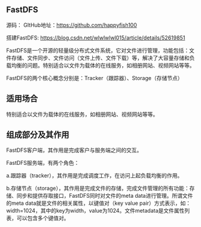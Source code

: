 FastDFS      
-
源码： GItHub地址：https://github.com/happyfish100    

搭建FastDFS: https://blog.csdn.net/wlwlwlwl015/article/details/52619851


FastDFS是一个开源的轻量级分布式文件系统，它对文件进行管理，功能包括：文件存储、文件同步、文件访问（文件上传、文件下载）等，解决了大容量存储和负载均衡的问题。特别适合以文件为载体的在线服务，如相册网站、视频网站等等。

FastDFS的两个核心概念分别是：Tracker（跟踪器）、Storage（存储节点）

适用场合
-
特别适合以文件为载体的在线服务，如相册网站、视频网站等等。

组成部分及其作用
-
FastDFS客户端，其作用是完成客户与服务端之间的交互。

FastDFS服务端，有两个角色：

a.跟踪器（tracker），其作用是完成调度工作，在访问上起负载均衡的作用。

b.存储节点（storage），其作用是完成文件的存储，完成文件管理的所有功能：存储、同步和提供存取接口，FastDFS同时对文件的meta data进行管理。所谓文件的meta data就是文件的相关属性，以键值对（key value pair）方式表示，如：width=1024，其中的key为width，value为1024。文件metadata是文件属性列表，可以包含多个键值对。



